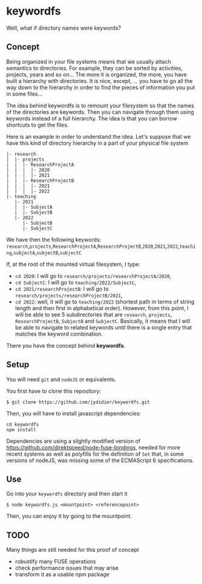 # keywordfs
Well, what if directory names were keywords?

## Concept
Being organized in your file systems means that we usually attach semantics to directories. For example, they can be sorted by activities, projects, years and so on...
The more it is organized, the more, you have built a hierarchy with directories. It is nice, except, ... you have to go all the way down to the hierarchy in order to find the pieces of information you put in some files...

The idea behind keywordfs is to remount your filesystem so that the names of the directories are keywords. Then you can navigate through them using keywords instead of a full hierarchy. The idea is that you can borrow shortcuts to get the files. 

Here is an example in order to understand the idea. Let's suppose that we have this kind of directory hierarchy in a part of your physical file system

```
|- research
|  |- projects
|  |  |- ResearchProjectA
|  |  |  |- 2020
|  |  |  |- 2021
|  |  |- ResearchProjectB
|  |  |  |- 2021
|  |  |  |- 2022
|- teaching
   |- 2021
   |  |- SubjectA
   |  |- SubjectB
   |- 2022
      |- SubjectB
      |- SubjectC
```
We have then the following keywords:
`research`,`projects`,`ResearchProjectA`,`ResearchProjectB`,`2020`,`2021`,`2022`,`teaching`,`subjectA`,`subjectB`,`subjectC`

If, at the root of the mounted virtual filesystem, I type:

* `cd 2020`: I will go to `research/projects/researchProjectA/2020`,
* `cd SubjectC`: I will go to `teaching/2022/SubjectC`,
* `cd 2021/researchProjectB`: I will go to `research/projects/researchProjectB/2021`,
* `cd 2022`: well, it will go to `teaching/2022` (shortest path in terms of string length and then first in alphabetical order). However, from this point, I will be able to see 5 subdirectories that are `research`, `projects`, `ResearchProjectB`, `SubjectB` and `SubjectC`. Basically, it means that I will be able to navigate to related keywords until there is a single entry that matches the keyword combination.

There you have the concept behind **keywordfs**.

## Setup
You will need `git` and `nodeJS` or equivalents.

You first have to clone this repository: 
```
$ git clone https://github.com/jydidier/keywordfs.git
```
Then, you will have to install javascript dependencies:
```
cd keywordfs
npm install
```
Dependencies are using a slightly modified version of <https://github.com/direktspeed/node-fuse-bindings>, needed for more recent systems as well as polyfills for the definition of `Set` that, in some versions of nodeJS, was missing some of the ECMAScript 6 specifications.

## Use

Go into your `keywordfs` directory and then start it 
```
$ node keywordfs.js <mountpoint> <referencepoint>
```
Then, you can enjoy it by going to the mountpoint.

## TODO

Many things are still needed for this proof of concept

* robustify many FUSE operations
* check performance issues that may arise
* transform it as a usable npm package
